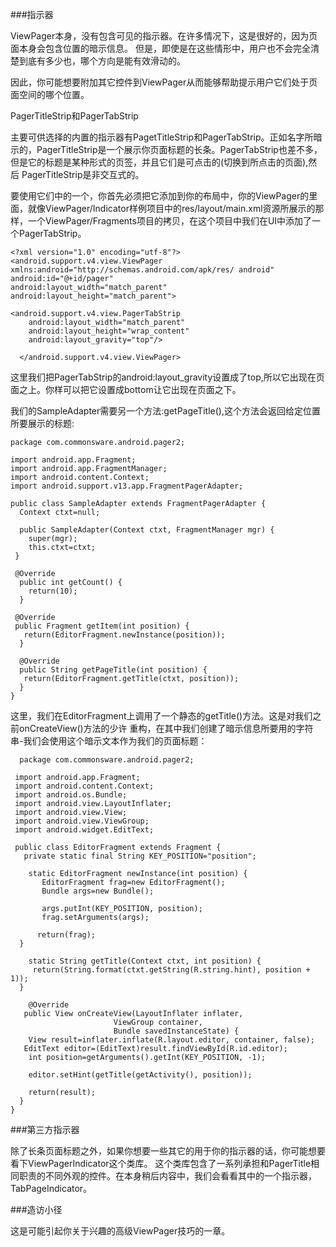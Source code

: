 ###指示器

ViewPager本身，没有包含可见的指示器。在许多情况下，这是很好的，因为页面本身会包含位置的暗示信息。
但是，即使是在这些情形中，用户也不会完全清楚到底有多少也，哪个方向是能有效滑动的。

因此，你可能想要附加其它控件到ViewPager从而能够帮助提示用户它们处于页面空间的哪个位置。

PagerTitleStrip和PagerTabStrip

主要可供选择的内置的指示器有PagetTitleStrip和PagerTabStrip。正如名字所暗示的，PagerTitleStrip是一个展示你页面标题的长条。PagerTabStrip也差不多，但是它的标题是某种形式的页签，并且它们是可点击的(切换到所点击的页面),然后
PagerTitleStrip是非交互式的。

要使用它们中的一个，你首先必须把它添加到你的布局中，你的ViewPager的里面，就像ViewPager/Indicator样例项目中的res/layout/main.xml资源所展示的那样，一个ViewPager/Fragments项目的拷贝，在这个项目中我们在UI中添加了一个PagerTabStrip。

	<?xml version="1.0" encoding="utf-8"?>
    <android.support.v4.view.ViewPager xmlns:android="http://schemas.android.com/apk/res/ android"
	android:id="@+id/pager"
	android:layout_width="match_parent"
	android:layout_height="match_parent">

	<android.support.v4.view.PagerTabStrip
		android:layout_width="match_parent"
		android:layout_height="wrap_content"
		android:layout_gravity="top"/>

      </android.support.v4.view.ViewPager>
	
这里我们把PagerTabStrip的android:layout_gravity设置成了top,所以它出现在页面之上。你样可以把它设置成bottom让它出现在页面之下。

我们的SampleAdapter需要另一个方法:getPageTitle(),这个方法会返回给定位置所要展示的标题:

    package com.commonsware.android.pager2;

    import android.app.Fragment;
    import android.app.FragmentManager;
    import android.content.Context;
    import android.support.v13.app.FragmentPagerAdapter;

    public class SampleAdapter extends FragmentPagerAdapter {
      Context ctxt=null;

      public SampleAdapter(Context ctxt, FragmentManager mgr) {
        super(mgr);
        this.ctxt=ctxt;
     }

     @Override
      public int getCount() {
        return(10);
      }

     @Override
     public Fragment getItem(int position) {
       return(EditorFragment.newInstance(position));
      }

      @Override
      public String getPageTitle(int position) {
       return(EditorFragment.getTitle(ctxt, position));
      }
    }	
	
这里，我们在EditorFragment上调用了一个静态的getTitle()方法。这是对我们之前onCreateView()方法的少许
重构，在其中我们创建了暗示信息所要用的字符串-我们会使用这个暗示文本作为我们的页面标题：

      package com.commonsware.android.pager2;

     import android.app.Fragment;
     import android.content.Context;
     import android.os.Bundle;
     import android.view.LayoutInflater;
     import android.view.View;
     import android.view.ViewGroup;
     import android.widget.EditText;

     public class EditorFragment extends Fragment {
       private static final String KEY_POSITION="position";

        static EditorFragment newInstance(int position) {
           EditorFragment frag=new EditorFragment();
           Bundle args=new Bundle();

           args.putInt(KEY_POSITION, position);
           frag.setArguments(args);

          return(frag);
      }

        static String getTitle(Context ctxt, int position) {
         return(String.format(ctxt.getString(R.string.hint), position + 1));
      }

        @Override
       public View onCreateView(LayoutInflater inflater,
                           ViewGroup container,
                           Bundle savedInstanceState) {
        View result=inflater.inflate(R.layout.editor, container, false);
       EditText editor=(EditText)result.findViewById(R.id.editor);
        int position=getArguments().getInt(KEY_POSITION, -1);

        editor.setHint(getTitle(getActivity(), position));

        return(result);
      }
    }	
    
    
###第三方指示器

除了长条页面标题之外，如果你想要一些其它的用于你的指示器的话，你可能想要看下ViewPagerIndicator这个类库。
这个类库包含了一系列承担和PagerTitle相同职责的不同外观的控件。在本身稍后内容中，我们会看看其中的一个指示器，TabPageIndicator。

###造访小径

这是可能引起你关于兴趣的高级ViewPager技巧的一章。

	
	